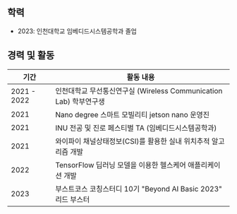 
<!--
**DAEHEE97/DAEHEE97** is a ✨ _special_ ✨ repository because its `README.md` (this file) appears on your GitHub profile.

Here are some ideas to get you started:

- 🔭 I’m currently working on ...
- 🌱 I’m currently learning ...
- 👯 I’m looking to collaborate on ...
- 🤔 I’m looking for help with ...
- 💬 Ask me about ...
- 📫 How to reach me: ...
- 😄 Pronouns: ...
- ⚡ Fun fact: ...

## Tech Stack

C, C sharp, Python, Kotlin, flask

## ~ 2023 인천대학교 임베디드시스템공학과 졸업

## 2021 ~ 2022 인천대학교 Wireless Communication Lab (무선통신연구실) 학부연구생

## 2021 Nano degree 스마트 모빌리티 jetson nano 운영진

## 2021 INU 전공 및 진로 페스티벌 TA (임베디드시스템공학과)

## 2021 와이파이 채널상태정보(CSI)를 활용한 실내 위치추적 알고리즘 개발

## 2022 TensorFlow 딥러닝 모델을 이용한 헬스케어 애플리케이션 개발

## 2023 부스트코스 코칭스터디 10기 <Beyond AI Basic 2023> 리드 부스터


-->

## 학력

- 2023: 인천대학교 임베디드시스템공학과 졸업

## 경력 및 활동

| 기간             | 활동 내용                                         |
|------------------|---------------------------------------------------|
| 2021 - 2022      | 인천대학교 무선통신연구실 (Wireless Communication Lab) 학부연구생 |
| 2021             | Nano degree 스마트 모빌리티 jetson nano 운영진 |
| 2021             | INU 전공 및 진로 페스티벌 TA (임베디드시스템공학과) |
| 2021             | 와이파이 채널상태정보(CSI)를 활용한 실내 위치추적 알고리즘 개발 |
| 2022             | TensorFlow 딥러닝 모델을 이용한 헬스케어 애플리케이션 개발 |
| 2023             | 부스트코스 코칭스터디 10기 "Beyond AI Basic 2023" 리드 부스터 |
